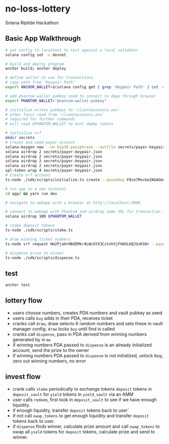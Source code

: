 # no-loss-lottery

Solana Riptide Hackathon

## Basic App Walkthrough

```bash
# set config to localhost to test against a local validator
solana config set -u devnet

# build and deploy program 
anchor build; anchor deploy 

# define wallet to use for transactions
# copy path from 'Keypair Path'
export ANCHOR_WALLET=$(solana config get | grep 'Keypair Path' | cut -d ' ' -f3)

# add phantom wallet pubkey used to connect to dapp through browser
export PHANTOM_WALLET="phantom-wallet-pubkey"

# initialize writes pubkeys to 'clientaccounts.env'
# other funcs read from 'clientaccounts.env'
# required for further commands
# will read $PHANTOM_WALLET to mint dummy tokens

# initialize vrf
mkdir secrets
# Create and seed payer account
solana-keygen new --no-bip39-passphrase --outfile secrets/payer-keypair.json
solana airdrop 2 secrets/payer-keypair.json
solana airdrop 2 secrets/payer-keypair.json
solana airdrop 2 secrets/payer-keypair.json
solana airdrop 2 secrets/payer-keypair.json
spl-token wrap 4 secrets/payer-keypair.json
# Create vrf account
ts-node ./sdk/scripts/initialize.ts create --queueKey F8ce7MsckeZAbAGmxjJNetxYXQa9mKr9nnrC3qKubyYy --userAddress DjrvieNYTxTbFBguZnkqpjkxFdrKuwgLrDeqqWc3Km7x

# run app in a new terminal
cd app/ && yarn run dev

# navigate to webapp with a browser at http://localhost:3000

# connect to webapp with Phantom and airdrop some SOL for transaction fees
solana airdrop 100 $PHANTOM_WALLET

# stake deposit tokens
ts-node ./sdk/scripts/stake.ts

# draw winning ticket numbers
ts-node vrf request Hm2PjaHrHBdEMkr4LWcGYX3CstnkVjFXWSLKQJUzKS8r --payer secrets/payer-keypair.json

# dispense prize to winner
ts-node ./sdk/scripts/dispense.ts
```

## test

```bash
anchor test
```

## lottery flow

- users choose numbers, creates PDA numbers and vault pubkey as seed
- users calls `buy` adds in their PDA, receives ticket
- cranks call `draw`, draw selects 6 random numbers and sets these in vault manager config. `draw` locks `buy` until find is called
- cranks call `dispense`, pass in PDA derived from winning numbers generated by `draw`
- if winning numbers PDA passed to `dispense` is an already initialized account, send the prize to the owner
- if winning numbers PDA passed to `dispense` is not initialized, unlock buy, zero out winning numbers, no error

## invest flow

- crank calls `stake` periodically to exchange tokens `deposit` tokens in `deposit_vault` for `yield` tokens in `yield_vault` via an AMM
- user calls `redeem`, first look in `deposit_vault` to see if we have enough liquidity.
- if enough liquidity, transfer `deposit` tokens back to user`
- if not call `swap_tokens` to get enough liquidity and transfer `deposit` tokens back to user.
- if `dispense` finds winner, calculate prize amount and call `swap_tokens` to swap all `yield` tokens for `deposit` tokens, calculate prize and send to winner.
